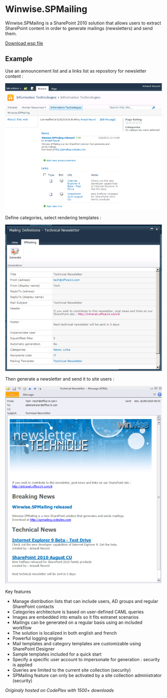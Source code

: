 # Winwise.SPMailing
Winwise.SPMailing is a SharePoint 2010 solution that allows users to extract SharePoint content in order to generate mailings (newsletters) and send them. 

[Download wsp file](README/Winwise.SPMailing.wsp)

## Example

Use an announcement list and a links list as repository for newsletter content :

![technewssite](README/technewssite.png)

Define categories, select rendering templates :

![technewsdef](README/technewsdef.png)

Then generate a newsletter and send it to site users :

![technewsmail](README/technewsmail.png)

Key features
* Manage distribution lists that can include users, AD groups and regular SharePoint contacts
* Categories architecture is based on user-defined CAML queries
* Images are embedded into emails so it fits extranet scenarios
* Mailings can be generated on a regular basis using an included workflow
* The solution is localized in both english and french
* Powerful logging engine
* Mail templates and category templates are customizable using SharePoint Designer
* Sample templates included for a quick start
* Specify a specific user account to impersonate for generation : security is applied
* Queries are limited to the current site collection (security)
* SPMailing feature can only be activated by a site collection administrator (security)

*Originaly hosted on CodePlex with 1500+ downloads*